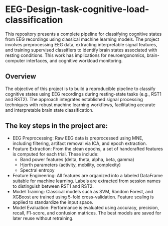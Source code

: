 # EEG-Design-task-cognitive-load-classification
This repository presents a complete pipeline for classifying cognitive states from EEG recordings using classical machine learning models. The project involves preprocessing EEG data, extracting interpretable signal features, and training supervised classifiers to identify brain states associated with resting conditions. This work has implications for neuroergonomics, brain-computer interfaces, and cognitive workload monitoring.

## Overview
The objective of this project is to build a reproducible pipeline to classify cognitive states using EEG recordings during resting-state tasks (e.g., RST1 and RST2). The approach integrates established signal processing techniques with robust machine learning workflows, facilitating accurate and interpretable brain state classification.

## The key steps in the project are:
- EEG Preprocessing: Raw EEG data is preprocessed using MNE, including filtering, artifact removal via ICA, and epoch extraction.
- Feature Extraction: From the clean epochs, a set of handcrafted features is computed for each trial. These include:
    - Band power features (delta, theta, alpha, beta, gamma)
    - Hjorth parameters (activity, mobility, complexity)
    - Spectral entropy
- Feature Engineering: All features are organized into a labeled DataFrame suitable for machine learning. Labels are extracted from session names to distinguish between RST1 and RST2.
- Model Training: Classical models such as SVM, Random Forest, and XGBoost are trained using 5-fold cross-validation. Feature scaling is applied to standardize the input space.
- Model Evaluation: Performance is evaluated using accuracy, precision, recall, F1-score, and confusion matrices. The best models are saved for later reuse without retraining.
